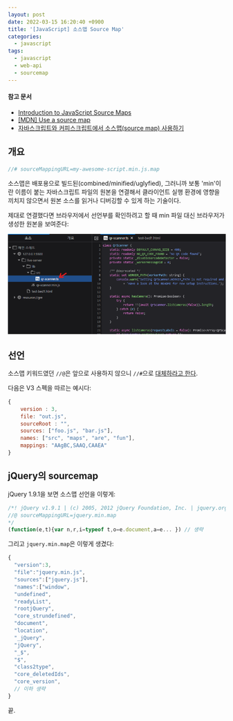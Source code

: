 ```yaml
---
layout: post
date: 2022-03-15 16:20:40 +0900
title: '[JavaScript] 소스맵 Source Map'
categories:
  - javascript
tags:
  - javascript
  - web-api
  - sourcemap
---
```


#### 참고 문서

- [Introduction to JavaScript Source Maps](https://www.html5rocks.com/en/tutorials/developertools/sourcemaps/)
- [\[MDN\] Use a source map](https://developer.mozilla.org/en-US/docs/Tools/Debugger/How_to/Use_a_source_map)
- [자바스크립트와 커피스크립트에서 소스맵(source map) 사용하기](https://blog.outsider.ne.kr/916)


## 개요

```js
//# sourceMappingURL=my-awesome-script.min.js.map
```

소스맵은 배포용으로 빌드된(combined/minified/uglyfied), 그러니까 보통 'min'이란 이름이 붙는 자바스크립트 파일의 원본을 연결해서 클라이언트 실행 환경에 영향을 끼치지 않으면서 원본 소스를 읽거나 디버깅할 수 있게 하는 기술이다.

제대로 연결했다면 브라우저에서 선언부를 확인하려고 할 때 min 파일 대신 브라우저가 생성한 원본을 보여준다:

![](/images/sourcemap-example.png)


## 선언

소스맵 키워드였던 `//@`은 앞으로 사용하지 않으니 `//#`으로 [대체하라고 한다](https://developer.mozilla.org/en-US/docs/Tools/Debugger/How_to/Use_a_source_map).

다음은 V3 스펙을 따르는 예시다:

```js
{
    version : 3,
    file: "out.js",
    sourceRoot : "",
    sources: ["foo.js", "bar.js"],
    names: ["src", "maps", "are", "fun"],
    mappings: "AAgBC,SAAQ,CAAEA"
}
```


## jQuery의 sourcemap

jQuery 1.9.1을 보면 소스맵 선언을 이렇게:

```js
/*! jQuery v1.9.1 | (c) 2005, 2012 jQuery Foundation, Inc. | jquery.org/license
//@ sourceMappingURL=jquery.min.map
*/
(function(e,t){var n,r,i=typeof t,o=e.document,a=e... }) // 생략
```

그리고 `jquery.min.map`은 이렇게 생겼다:

```js
{
  "version":3,
  "file":"jquery.min.js",
  "sources":["jquery.js"],
  "names":["window",
  "undefined",
  "readyList",
  "rootjQuery",
  "core_strundefined",
  "document",
  "location",
  "_jQuery",
  "jQuery",
  "_$",
  "$",
  "class2type",
  "core_deletedIds",
  "core_version",
  // 이하 생략
}
```

끝.
